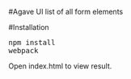 #Agave UI list of all form elements

#Installation
<pre>npm install
webpack</pre>
Open index.html to view result.